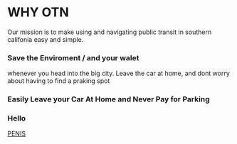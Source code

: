 # WHY OTN
Our mission is to make using and navigating public transit
in southern califonia easy and simple.
### Save the Enviroment / and your walet
whenever you head into the big city.  Leave the car at home, and dont worry about 
having to find a praking spot
### Easily Leave your Car At Home and Never Pay for Parking
<h3>Hello</h3>
<a href="/">PENIS</a>
